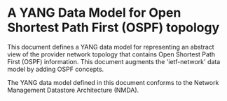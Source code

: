 #  A YANG Data Model for Open Shortest Path First (OSPF) topology

This document defines a YANG data model for representing an abstract view of the provider network topology that contains Open Shortest Path First (OSPF)  information. This document augments the 'ietf-network' data model by adding OSPF concepts. 

The YANG data model defined in this document conforms to the Network Management Datastore Architecture (NMDA).
